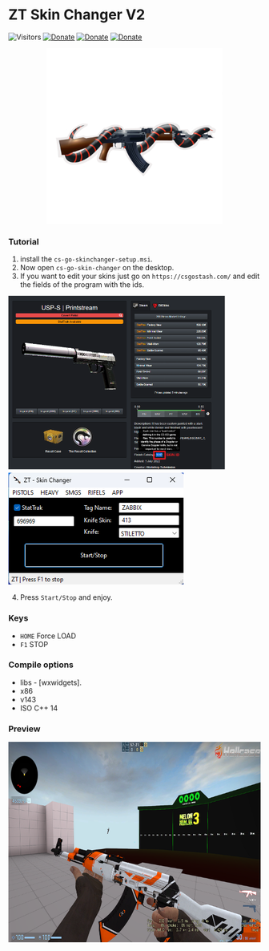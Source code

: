 # ZT Skin Changer V2

![Visitors](https://api.visitorbadge.io/api/visitors?path=https%3A%2F%2Fgithub.com%2Fzabbix-byte%2csgo-skin-changer%2F&countColor=%23263759)
[![Donate](https://img.shields.io/badge/PayPal-00457C?style=for-the-badge&logo=paypal&logoColor=white
)](https://www.paypal.com/donate/?hosted_button_id=5MTHH82ABTJDA)
[![Donate](https://img.shields.io/badge/GitHub-100000?style=for-the-badge&logo=github&logoColor=white)](https://github.com/zabbix-byte)
[![Donate](https://img.shields.io/badge/C++-3776AB?style=for-the-badge&logo=c%2B%2B&logoColor=white)](https://www.python.org/)

<div align="center">
<img height="350" width="350" src="https://github.com/zabbix-byte/csgo-skin-changer/blob/main/gun_new.png">
</div>

### Tutorial

1. install the `cs-go-skinchanger-setup.msi`.
2. Now open `cs-go-skin-changer` on the desktop.
3. If you want to edit your skins just go on `https://csgostash.com/` and edit the fields of the program with the ids.

<img height="350" src="https://github.com/zabbix-byte/csgo-skin-changer/blob/main/tuto3.png"><img width="350" src="https://github.com/zabbix-byte/csgo-skin-changer/blob/main/preview_app.png">


4. Press `Start/Stop` and enjoy.

### Keys

- `HOME` Force LOAD
- `F1` STOP

### Compile options

- libs - [wxwidgets].
- x86
- v143
- ISO C++ 14

### Preview 

<div align="center">
<img height="400" src="https://github.com/zabbix-byte/csgo-skin-changer/blob/main/preview_full.png">
</div>

